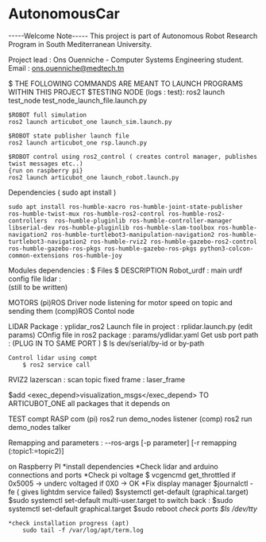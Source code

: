 # AutonomousCar
-----Welcome Note-----
This project is part of Autonomous Robot Research Program in South Mediterranean University.

Project lead : Ons Ouenniche - Computer Systems Engineering student.
Email : ons.ouenniche@medtech.tn 

$ THE FOLLOWING COMMANDS ARE MEANT TO LAUNCH PROGRAMS WITHIN THIS PROJECT 
    $TESTING NODE (logs : test): 
    ros2 launch test_node test_node_launch_file.launch.py

    $ROBOT full simulation 
    ros2 launch articubot_one launch_sim.launch.py 
    
    $ROBOT state publisher launch file
    ros2 launch articubot_one rsp.launch.py

    $ROBOT control using ros2_control ( creates control manager, publishes twist messages etc..)
    {run on raspberry pi}
    ros2 launch articubot_one launch_robot.launch.py 


Dependencies ( sudo apt install )
	 
	sudo apt install ros-humble-xacro ros-humble-joint-state-publisher  ros-humble-twist-mux ros-humble-ros2-control ros-humble-ros2-controllers  ros-humble-pluginlib ros-humble-controller-manager libserial-dev ros-humble-pluginlib ros-humble-slam-toolbox ros-humble-navigation2 ros-humble-turtlebot3-manipulation-navigation2 ros-humble-turtlebot3-navigation2 ros-humble-rviz2 ros-humble-gazebo-ros2-control ros-humble-gazebo-ros-pkgs ros-humble-gazebo-ros-pkgs python3-colcon-common-extensions ros-humble-joy 

Modules dependencies : 
$ Files 
    $ DESCRIPTION 
        Robot_urdf : main urdf config file 
        lidar :  
	(still to be written)

MOTORS 
	(pi)ROS Driver node listening for motor speed on topic and sending them 
	(comp)ROS Contol node 

LIDAR 
	Package : yplidar_ros2 
	Launch file in project : rplidar.launch.py (edit params)
	COnfig file in ros2 package : params/ydlidar.yaml
	Get usb port path : (PLUG IN TO SAME PORT ) 
		$ ls dev/serial/by-id or by-path
	
	Control lidar using compt 
		$ ros2 service call 
		
RVIZ2
	lazerscan :
		scan topic 
		fixed frame : laser_frame 
		
  

$add   <exec_depend>visualization_msgs</exec_depend> 
TO ARTICUBOT_ONE all packages that it depends on 


TEST compt RASP com 
 (pi) ros2 run demo_nodes listener 
 (comp) ros2 run demo_nodes talker 
 
Remapping and parameters : 
	--ros-args [-p parameter] [-r remapping (:topic1:=topic2)]

on Raspberry PI 
	*install dependencies 
	*Check lidar and arduino connections and ports
	*Check pi voltage 
		$ vcgencmd get_throttled 
			if 0x5005 -> underc voltaged
			if 0X0 -> OK
	*Fix display manager 
		$journalctl -fe ( gives lightdm service failed)
		$systemctl get-default (graphical.target)
		$sudo systemctl set-default multi-user.target
	to switch back : $sudo systemctl set-default graphical.target
		$sudo reboot 
	*check ports
		$ls /dev/tty*

		
	*check installation progress (apt)
		sudo tail -f /var/log/apt/term.log

		

